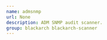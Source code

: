 ```yaml
---
name: admsnmp
url: None
description: ADM SNMP audit scanner.
group: blackarch blackarch-scanner
---
```

